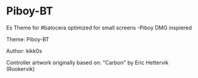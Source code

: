 # Piboy-BT

Es Theme for #batocera optimized for small screens -Piboy DMG inspiered

Theme: Piboy-BT

Author: kikk0s

Controller artwork originally based on: "Carbon" by Eric Hettervik (Rookervik)

